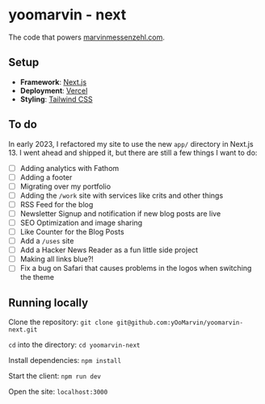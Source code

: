 # yoomarvin - next

The code that powers [marvinmessenzehl.com](https://marvinmessenzehl.com).

## Setup

-   **Framework**: [Next.js](https://nextjs.org/)
-   **Deployment**: [Vercel](https://vercel.com)
-   **Styling**: [Tailwind CSS](https://tailwindcss.com)

## To do

In early 2023, I refactored my site to use the new `app/` directory in Next.js 13. I went ahead and shipped it, but there are still a few things I want to do:

-   [ ] Adding analytics with Fathom
-   [ ] Adding a footer
-   [ ] Migrating over my portfolio
-   [ ] Adding the `/work` site with services like crits and other things
-   [ ] RSS Feed for the blog
-   [ ] Newsletter Signup and notification if new blog posts are live
-   [ ] SEO Optimization and image sharing
-   [ ] Like Counter for the Blog Posts
-   [ ] Add a `/uses` site
-   [ ] Add a Hacker News Reader as a fun little side project
-   [ ] Making all links blue?!
-   [ ] Fix a bug on Safari that causes problems in the logos when switching the theme

## Running locally

Clone the repository:
`git clone git@github.com:yOoMarvin/yoomarvin-next.git`

`cd` into the directory:
`cd yoomarvin-next`

Install dependencies:
`npm install`

Start the client:
`npm run dev`

Open the site:
`localhost:3000`
